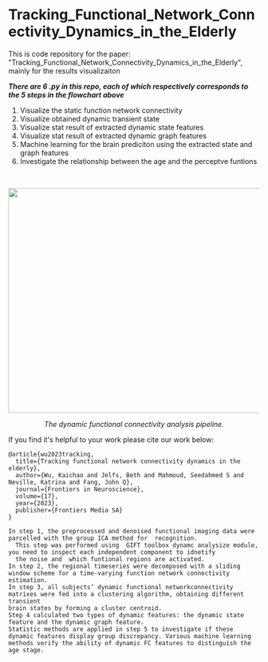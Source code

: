 # Tracking_Functional_Network_Connectivity_Dynamics_in_the_Elderly
This is code repository for the paper: "Tracking_Functional_Network_Connectivity_Dynamics_in_the_Elderly", mainly for the results visualizaiton  

***There are 6 .py in this repo, each of which respectively corresponds to the 5 steps in the flowchart above***
1. Visualize the static function network connectivity
2. Visualize obtained dynamic transient state
2. Visualize stat result of extracted dynamic state features
3. Visualize stat result of extracted dynamic graph features
3. Machine learning for the brain prediciton using the extracted state and graph features 
6. Investigate the relationship between the age and the perceptve funtions

&nbsp;
&nbsp;

<p align="center" >
<img src= "https://user-images.githubusercontent.com/61356011/221389828-57ce3d2e-be72-45dc-87fd-00c9b6dee6f2.png" width="700" height="450">
<p>
<p align="center">
<em>The dynamic functional connectivity analysis pipeline.</em>
<p> 

If you find it's helpful to your work please cite our work below:
```
@article{wu2023tracking,
  title={Tracking functional network connectivity dynamics in the elderly},
  author={Wu, Kaichao and Jelfs, Beth and Mahmoud, Seedahmed S and Neville, Katrina and Fang, John Q},
  journal={Frontiers in Neuroscience},
  volume={17},
  year={2023},
  publisher={Frontiers Media SA}
}
```

```
In step 1, the preprocessed and denoised functional imaging data were parcelled with the group ICA method for  recognition. 
  This step was performed using  GIFT toolbox dynamc analysize module, you need to inspect each independent component to idnetify
  the noise and  which funtional regions are activated. 
In step 2, the regional timeseries were decomposed with a sliding window scheme for a time-varying function network connectivity estimation. 
In step 3, all subjects’ dynamic functional networkconnectivity matrixes were fed into a clustering algorithm, obtaining different transient 
brain states by forming a cluster centroid. 
Step 4 calculated two types of dynamic features: the dynamic state feature and the dynamic graph feature.
Statistic methods are applied in step 5 to investigate if these dynamic features display group discrepancy. Various machine learning methods verify the ability of dynamic FC features to distinguish the age stage.
```
